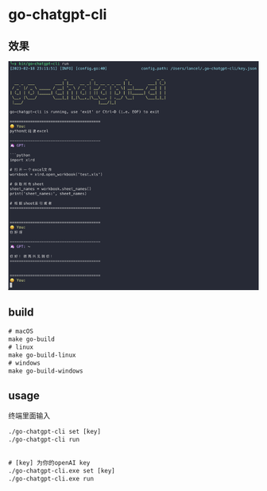 # go-chatgpt-cli

## 效果
![img_1.png](img/img_1.png)

## build
```shell
# macOS
make go-build
# linux
make go-build-linux
# windows
make go-build-windows
```
## usage
终端里面输入

```shell
./go-chatgpt-cli set [key]
./go-chatgpt-cli run
```

```shell

# [key] 为你的openAI key
./go-chatgpt-cli.exe set [key]
./go-chatgpt-cli.exe run
```
